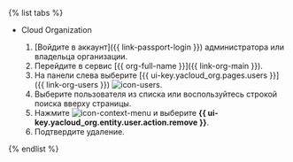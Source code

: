 {% list tabs %}

- Cloud Organization

    1. [Войдите в аккаунт]({{ link-passport-login }}) администратора или владельца организации.
    1. Перейдите в сервис [{{ org-full-name }}]({{ link-org-main }}).
    1. На панели слева выберите [{{ ui-key.yacloud_org.pages.users }}]({{ link-org-users }}) ![icon-users](../../_assets/organization/icon-users.svg).
    1. Выберите пользователя из списка или воспользуйтесь строкой поиска вверху страницы.
    1. Нажмите ![icon-context-menu](../../_assets/horizontal-ellipsis.svg) и выберите **{{ ui-key.yacloud_org.entity.user.action.remove }}**.
    1. Подтвердите удаление.

{% endlist %}